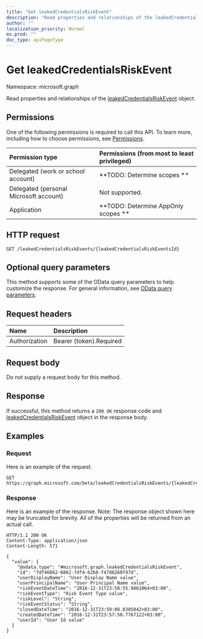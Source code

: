 ```yaml
---
title: "Get leakedCredentialsRiskEvent"
description: "Read properties and relationships of the leakedCredentialsRiskEvent object."
author: ""
localization_priority: Normal
ms.prod: ""
doc_type: apiPageType
---
```


# Get leakedCredentialsRiskEvent

Namespace: microsoft.graph

Read properties and relationships of the [leakedCredentialsRiskEvent](../resources/leakedcredentialsriskevent.md) object.

## Permissions
One of the following permissions is required to call this API. To learn more, including how to choose permissions, see [Permissions](/concepts/permissions-reference.md).

|Permission type|Permissions (from most to least privileged)|
|:---|:---|
|Delegated (work or school account)|**TODO: Determine scopes **|
|Delegated (personal Microsoft account)|Not supported.|
|Application|**TODO: Determine AppOnly scopes **|

## HTTP request
<!-- {
  "blockType": "ignored"
}
-->
``` http
GET /leakedCredentialsRiskEvents/{leakedCredentialsRiskEventsId}
```

## Optional query parameters
This method supports some of the OData query parameters to help customize the response. For general information, see [OData query parameters](/graph/query-parameters).

## Request headers
|Name|Description|
|:---|:---|
|Authorization|Bearer {token}.Required|

## Request body
Do not supply a request body for this method.

## Response
If successful, this method returns a `200 OK` response code and [leakedCredentialsRiskEvent](../resources/leakedcredentialsriskevent.md) object in the response body.

## Examples

### Request
Here is an example of the request.
<!-- {
  "blockType": "request",
  "name": "get_leakedcredentialsriskevent"
}
-->
``` http
GET https://graph.microsoft.com/beta/leakedCredentialsRiskEvents/{leakedCredentialsRiskEventsId}
```

### Response
Here is an example of the response. Note: The response object shown here may be truncated for brevity. All of the properties will be returned from an actual call.
<!-- {
  "blockType": "response",
  "truncated": true,
  "@odata.type": "microsoft.graph.leakedCredentialsRiskEvent"
}
-->
``` http
HTTP/1.1 200 OK
Content-Type: application/json
Content-Length: 571

{
  "value": {
    "@odata.type": "#microsoft.graph.leakedCredentialsRiskEvent",
    "id": "7df46862-6862-7df4-6268-f47d6268f47d",
    "userDisplayName": "User Display Name value",
    "userPrincipalName": "User Principal Name value",
    "riskEventDateTime": "2016-12-31T23:58:55.9861064+03:00",
    "riskEventType": "Risk Event Type value",
    "riskLevel": "String",
    "riskEventStatus": "String",
    "closedDateTime": "2016-12-31T23:59:08.0305042+03:00",
    "createdDateTime": "2016-12-31T23:57:50.7767122+03:00",
    "userId": "User Id value"
  }
}
```

